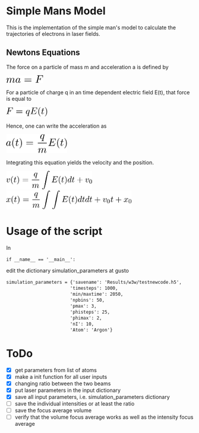 # Simple Mans Model

This is the implementation of the simple man's model to calculate the trajectories of electrons in laser fields.

## Newtons Equations

The force on a particle of mass m and acceleration a is defined by

<img src="./Images/Readme/Fma.png" alt="F=ma" height="20px">

For a particle of charge q in an time dependent electric field E(t), that force is equal to

<img src="./Images/Readme/FqE.png" alt="F=qE" height="25px">

Hence, one can write the acceleration as

<img src="./Images/Readme/aqmE.png" alt="a=q/m*E" height="50px">

Integrating this equation yields the velocity and the position.

<img src="./Images/Readme/vqmE.png" alt="v=q/m*E..." height="50px">

<img src="./Images/Readme/xqmE.png" alt="x=q/m*E..." height="50px">


# Usage of the script

In

```python3
if __name__ == '__main__':
```
edit the dictionary simulation_parameters at gusto

```python3
simulation_parameters = {'savename': 'Results/w3w/testnewcode.h5',
                        'timesteps': 1000,
                        'min/maxtime': 2050,
                        'npbins': 50,
                        'pmax': 3,
                        'phisteps': 25,
                        'phimax': 2,
                        'nI': 10,
                        'Atom': 'Argon'}
```

# ToDo

- [x] get parameters from list of atoms
- [x] make a init function for all user inputs
- [x] changing ratio between the two beams
- [x] put laser parameters in the input dictionary
- [x] save all input parameters, i.e. simulation_parameters dictionary
- [ ] save the individual intensities or at least the ratio
- [ ] save the focus average volume
- [ ] verify that the volume focus average works as well as the intensity focus average
